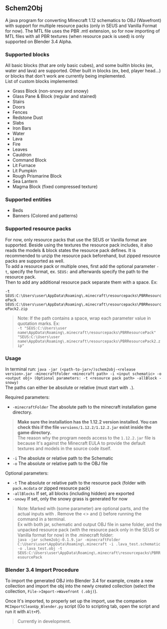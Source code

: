 ## Schem2Obj

A java program for converting Minecraft 1.12 schematics to OBJ (Wavefront)
with support for multiple resource packs (only in SEUS and Vanilla Format for now).  The MTL file uses
the PBR .mtl extension, so for now importing of MTL files with all PBR textures (when resource pack is used) is only supported
on Blender 3.4 Alpha.

### Supported blocks
All basic blocks (that are only basic cubes), and some builtin blocks (ex, water and lava) are supported. Other built in blocks (ex, bed, player head...) or blocks that don't work are currently being implemented.
<br>List of custom blocks implemented:
- Grass Block (non-snowy and snowy)
- Glass Pane & Block (regular and stained)
- Stairs
- Doors
- Fences
- Redstone Dust
- Slabs
- Iron Bars
- Water
- Lava
- Fire
- Leaves
- Cauldron
- Command Block
- Lit Furnace
- Lit Pumpkin
- Rough Prismarine Block
- Sea Lantern
- Magma Block (fixed compressed texture)

### Supported entities
- Beds
- Banners (Colored and patterns)

### Supported resource packs
For now, only resource packs that use the SEUS or Vanilla format are supported. Beside using the textures the resource pack includes,
it also reads the models & block states the resource pack defines. It is recommended to unzip the resource pack beforehand, but zipped resource packs are supported as well.
<br>To add a resource pack or multiple ones, first add the optional parameter `-t`, specify the format, ex. `SEUS:` and afterwards specify the path to the resource pack.
<br> Then to add any additional resource pack separate them with a space. Ex:

`-t SEUS:C:\Users\user\AppData\Roaming\.minecraft\resourcepacks\PBRResourcePack SEUS:C:\Users\user\AppData\Roaming\.minecraft\resourcepacks\PBRResourcePack2.zip`

> Note: If the path contains a space, wrap each parameter value in quotation marks. Ex:<br>
> `-t "SEUS:C:\Users\user name\AppData\Roaming\.minecraft\resourcepacks\PBRResourcePack" "SEUS:C:\Users\user name\AppData\Roaming\.minecraft\resourcepacks\PBRResourcePack2.zip"`

### Usage
In terminal run: `java -jar (<path-to-jar>/)schem2obj-<release version>.jar -minecraftFolder <minecraft path> -i <input schematic> -o <output obj> (Optional parameters: -t <resource pack path> -allBlock -snowy)`
<br>The paths can either be absolute or relative (must start with `.`).

Required parameters:
- `-minecraftFolder` The absolute path to the minecraft installation game directory.<br> 
> **Make sure the installation has the 1.12.2 version installed. You can check this if the file `versions/1.12.2/1.12.2.jar` exist inside the game directory.**<br>The reason why the program needs access to the `1.12.2.jar` file is because It's against the Minecraft EULA to provide the default textures and models in the source code itself.
- `-i` The absolute or relative path to the Schematic
- `-o` The absolute or relative path to the OBJ file<br>

Optional parameters:
- `-t` The absolute or relative path to the resource pack (folder with `pack.mcdata` or zipped resource pack)
- `-allBlocks` If set, all blocks (including hidden) are exported
- `-snowy` If set, only the snowy grass is generated for now

> Note: Marked with (some parameter) are optional parts, and the actual inputs with <some value>. Remove the <> and () before running the command in a terminal.
> <br>Ex with both jar, schematic and output OBJ file in same folder, and the unpacked resource pack (with the resource pack only in the SEUS or Vanilla format for now) in the .minecraft folder:<br>
> `java -jar schem2obj-0.1.9.jar -minecraftFolder C:\Users\user\AppData\Roaming\.minecraft -i .lava_test.schematic -o .lava_test.obj -t SEUS:C:\Users\user\AppData\Roaming\.minecraft\resourcepacks\PBRResourcePack`


### Blender 3.4 Import Procedure

To import the generated OBJ into Blender 3.4 for example, create a new collection and import the obj into the newly created collection (select the collection, `File->Import->Wavefront (.obj)`).

Once It's imported, to properly set up the import, use the companion `MCImportCleanUp_Blender.py` script (Go to scripting tab, open the script and run it with `Alt+P`).

> Currently in development.